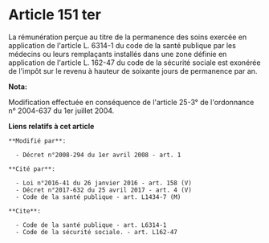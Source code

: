 # Article 151 ter

La rémunération perçue au titre de la permanence des soins exercée en application de l'article L. 6314-1 du code de la santé
publique par les médecins ou leurs remplaçants installés dans une zone définie en application de l'article L. 162-47 du code
de la sécurité sociale est exonérée de l'impôt sur le revenu à hauteur de soixante jours de permanence par an.

**Nota:**

Modification effectuée en conséquence de l'article 25-3° de l'ordonnance n° 2004-637 du 1er juillet 2004.

**Liens relatifs à cet article**

	**Modifié par**:

	  - Décret n°2008-294 du 1er avril 2008 - art. 1

	**Cité par**:

	  - Loi n°2016-41 du 26 janvier 2016 - art. 158 (V)
	  - Décret n°2017-632 du 25 avril 2017 - art. 4 (V)
	  - Code de la santé publique - art. L1434-7 (M)

	**Cite**:

	  - Code de la santé publique - art. L6314-1
	  - Code de la sécurité sociale. - art. L162-47
